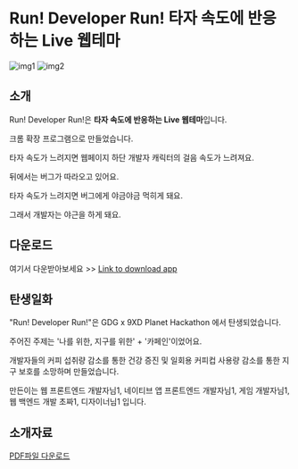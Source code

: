 # Run! Developer Run! 타자 속도에 반응하는 Live 웹테마
![img1](https://user-images.githubusercontent.com/31200182/44994093-fb13ac00-afd7-11e8-9e71-6cd64b0d2a74.png)
![img2](https://user-images.githubusercontent.com/31200182/44994094-fbac4280-afd7-11e8-844e-c05efb3c6b93.png)

## 소개
Run! Developer Run!은 **타자 속도에 반응하는 Live 웹테마**입니다.

크롬 확장 프로그램으로 만들었습니다.

타자 속도가 느려지면 웹페이지 하단 개발자 캐릭터의 걸음 속도가 느려져요.

뒤에서는 버그가 따라오고 있어요.

타자 속도가 느려지면 버그에게 야금야금 먹히게 돼요.

그래서 개발자는 야근을 하게 돼요.


## 다운로드
여기서 다운받아보세요 >> [Link to download app](https://chrome.google.com/webstore/detail/tension-up/bbcbhbjkocgakiionmcelfildnhcefhi)


## 탄생일화
"Run! Developer Run!"은 GDG x 9XD Planet Hackathon 에서 탄생되었습니다.

주어진 주제는 '나를 위한, 지구를 위한' + '카페인'이었어요.

개발자들의 커피 섭취량 감소를 통한 건강 증진 및 일회용 커피컵 사용량 감소를 통한 지구 보호를 소망하며 만들었습니다.

만든이는 웹 프론트엔드 개발자님1, 네이티브 앱 프론트엔드 개발자님1, 게임 개발자님1, 웹 백엔드 개발 초짜1, 디자이너님1 입니다.


## 소개자료
[PDF파일 다운로드](https://github.com/planet-team-7/caffeine/raw/master/introduce.pdf)

